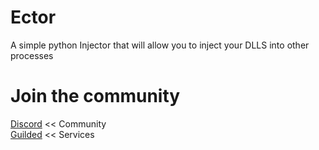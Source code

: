 # Ector
A simple python Injector that will allow you to inject your DLLS into other processes

# Join the community

[Discord](https://discord.gg/Rj7u8Qmvsa) << Community <br>
[Guilded](https://www.guilded.gg/i/kXov5bl2?cid=ea9fc898-6fdd-42b6-8377-5f6f8768b077&intent=chat) << Services

